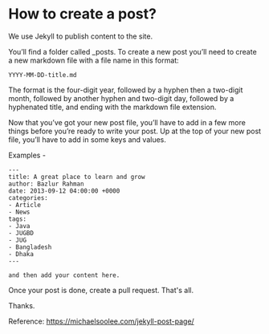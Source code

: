 # How to create a post? 

We use Jekyll to publish content to the site.  

You’ll find a folder called _posts. To create a new post you’ll need to create a new markdown file with a file name in this format:

`YYYY-MM-DD-title.md`

The format is the four-digit year, followed by a hyphen then a two-digit month, followed by another hyphen and two-digit day, followed by a hyphenated title, and ending with the markdown file extension.

Now that you’ve got your new post file, you’ll have to add in a few more things before you’re ready to write your post. Up at the top of your new post file, you’ll have to add in some keys and values. 

Examples -

````
---
title: A great place to learn and grow
author: Bazlur Rahman
date: 2013-09-12 04:00:00 +0000
categories:
- Article
- News
tags:
- Java
- JUGBD
- JUG
- Bangladesh
- Dhaka
---

and then add your content here. 

````

Once your post is done, create a pull request. That's all.


Thanks. 


Reference: https://michaelsoolee.com/jekyll-post-page/
